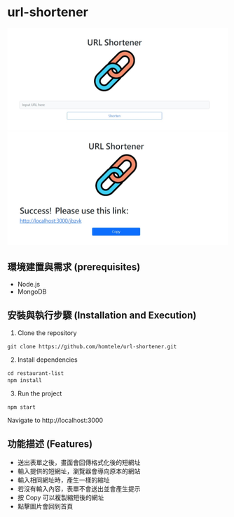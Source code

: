 # url-shortener
![index](./public/images/index.jpeg)
![short](./public/images/short.jpeg)
## 環境建置與需求 (prerequisites)
* Node.js
* MongoDB
## 安裝與執行步驟 (Installation and Execution)
1. Clone the repository
```
git clone https://github.com/homtele/url-shortener.git
```
2. Install dependencies
```
cd restaurant-list
npm install
```
3. Run the project
```
npm start
```
Navigate to http://localhost:3000
## 功能描述 (Features)
* 送出表單之後，畫面會回傳格式化後的短網址
* 輸入提供的短網址，瀏覽器會導向原本的網站
* 輸入相同網址時，產生一樣的縮址
* 若沒有輸入內容，表單不會送出並會產生提示
* 按 Copy 可以複製縮短後的網址
* 點擊圖片會回到首頁